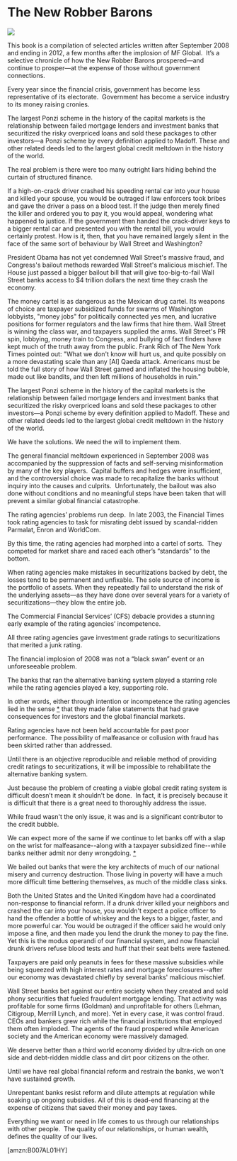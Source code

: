 The New Robber Barons
=====================
![](/bookimg/thenewrobberbarons.jpg)

This book is a compilation of selected articles written after September 2008 and
ending in 2012, a few months after the implosion of MF Global.  It’s a selective
chronicle of how the New Robber Barons prospered—and continue to prosper—at the
expense of those without government connections.


Every year since the financial crisis, government has become less representative
of its electorate.  Government has become a service industry to its money
raising cronies.


The largest Ponzi scheme in the history of the capital markets is the
relationship between failed mortgage lenders and investment banks that
securitized the risky overpriced loans and sold these packages to other
investors—a Ponzi scheme by every definition applied to Madoff. These and other
related deeds led to the largest global credit meltdown in the history of the
world.


The real problem is there were too many outright liars hiding behind the curtain
of structured finance.


If a high-on-crack driver crashed his speeding rental car into your house and
killed your spouse, you would be outraged if law enforcers took bribes and gave
the driver a pass on a blood test. If the judge then merely fined the killer and
ordered you to pay it, you would appeal, wondering what happened to justice. If
the government then handed the crack-driver keys to a bigger rental car and
presented you with the rental bill, you would certainly protest. How is it,
then, that you have remained largely silent in the face of the same sort of
behaviour by Wall Street and Washington?


President Obama has not yet condemned Wall Street's massive fraud, and
Congress's bailout methods rewarded Wall Street's malicious mischief. The House
just passed a bigger bailout bill that will give too-big-to-fail Wall Street
banks access to $4 trillion dollars the next time they crash the economy.


The money cartel is as dangerous as the Mexican drug cartel. Its weapons of
choice are taxpayer subsidized funds for swarms of Washington lobbyists, "money
jobs" for politically connected yes men, and lucrative positions for former
regulators and the law firms that hire them. Wall Street is winning the class
war, and taxpayers supplied the arms. Wall Street's PR spin, lobbying, money
train to Congress, and bullying of fact finders have kept much of the truth away
from the public. Frank Rich of The New York Times pointed out: "What we don't
know will hurt us, and quite possibly on a more devastating scale than any [Al]
Qaeda attack. Americans must be told the full story of how Wall Street gamed and
inflated the housing bubble, made out like bandits, and then left millions of
households in ruin."


The largest Ponzi scheme in the history of the capital markets is the
relationship between failed mortgage lenders and investment banks that
securitized the risky overpriced loans and sold these packages to other
investors—a Ponzi scheme by every definition applied to Madoff. These and other
related deeds led to the largest global credit meltdown in the history of the
world.


We have the solutions. We need the will to implement them.


The general financial meltdown experienced in September 2008 was accompanied by
the suppression of facts and self-serving misinformation by many of the key
players.  Capital buffers and hedges were insufficient, and the controversial
choice was made to recapitalize the banks without inquiry into the causes and
culprits.  Unfortunately, the bailout was also done without conditions and no
meaningful steps have been taken that will prevent a similar global financial
catastrophe.


The rating agencies’ problems run deep.  In late 2003, the Financial Times took
rating agencies to task for misrating debt issued by scandal-ridden Parmalat,
Enron and WorldCom.


By this time, the rating agencies had morphed into a cartel of sorts.  They
competed for market share and raced each other’s “standards" to the bottom. 


When rating agencies make mistakes in securitizations backed by debt, the losses
tend to be permanent and unfixable. The sole source of income is the portfolio
of assets. When they repeatedly fail to understand the risk of the underlying
assets—as they have done over several years for a variety of
securitizations—they blow the entire job.


The Commercial Financial Services’ (CFS) debacle provides a stunning early
example of the rating agencies’ incompetence. 


All three rating agencies gave investment grade ratings to securitizations that
merited a junk rating.


The financial implosion of 2008 was not a “black swan” event or an unforeseeable
problem.


The banks that ran the alternative banking system played a starring role while
the rating agencies played a key, supporting role.


In other words, either through intention or incompetence the rating agencies
lied in the sense [\*](#ASIN:B007AL01HY;LOC:3285) that they made false
statements that had grave consequences for investors and the global financial
markets.


Rating agencies have not been held accountable for past poor performance.  The
possibility of malfeasance or collusion with fraud has been skirted rather than
addressed.


Until there is an objective reproducible and reliable method of providing credit
ratings to securitizations, it will be impossible to rehabilitate the
alternative banking system.


Just because the problem of creating a viable global credit rating system is
difficult doesn’t mean it shouldn’t be done.  In fact, it is precisely because
it is difficult that there is a great need to thoroughly address the issue.


While fraud wasn't the only issue, it was and is a significant contributor to
the credit bubble.


We can expect more of the same if we continue to let banks off with a slap on
the wrist for malfeasance--along with a taxpayer subsidized fine--while banks
neither admit nor deny wrongdoing. [\*](#ASIN:B007AL01HY;LOC:3688)


We bailed out banks that were the key architects of much of our national misery
and currency destruction. Those living in poverty will have a much more
difficult time bettering themselves, as much of the middle class sinks.


Both the United States and the United Kingdom have had a coordinated
non-response to financial reform. If a drunk driver killed your neighbors and
crashed the car into your house, you wouldn't expect a police officer to hand
the offender a bottle of whiskey and the keys to a bigger, faster, and more
powerful car. You would be outraged if the officer said he would only impose a
fine, and then made you lend the drunk the money to pay the fine. Yet this is
the modus operandi of our financial system, and now financial drunk drivers
refuse blood tests and huff that their seat belts were fastened.


Taxpayers are paid only peanuts in fees for these massive subsidies while being
squeezed with high interest rates and mortgage foreclosures--after our economy
was devastated chiefly by several banks' malicious mischief.


Wall Street banks bet against our entire society when they created and sold
phony securities that fueled fraudulent mortgage lending. That activity was
profitable for some firms (Goldman) and unprofitable for others (Lehman,
Citigroup, Merrill Lynch, and more). Yet in every case, it was control fraud.
CEOs and bankers grew rich while the financial institutions that employed them
often imploded. The agents of the fraud prospered while American society and the
American economy were massively damaged.


We deserve better than a third world economy divided by ultra-rich on one side
and debt-ridden middle class and dirt poor citizens on the other.


Until we have real global financial reform and restrain the banks, we won't have
sustained growth.


Unrepentant banks resist reform and dilute attempts at regulation while soaking
up ongoing subsidies. All of this is dead-end financing at the expense of
citizens that saved their money and pay taxes.


Everything we want or need in life comes to us through our relationships with
other people.  The quality of our relationships, or human wealth, defines the
quality of our lives.

[amzn:B007AL01HY]

